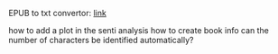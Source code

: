 EPUB to txt convertor: [link](https://convertio.co/epub-txt/)

how to add a plot in the senti analysis
how to create book info
can the number of characters be identified automatically?